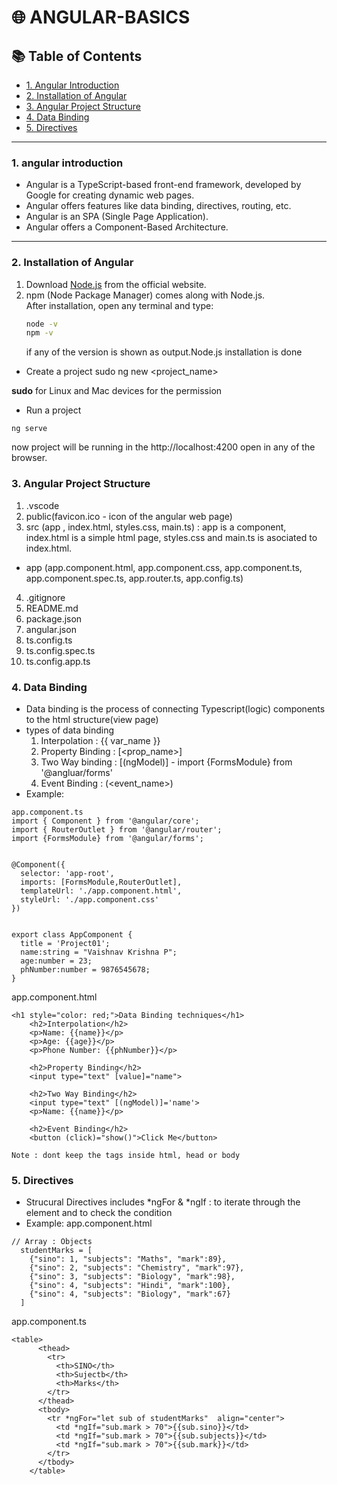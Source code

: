# 🌐 ANGULAR-BASICS

## 📚 Table of Contents
- [1. Angular Introduction](#1-angular-introduction)
- [2. Installation of Angular](#2-installation-of-angular)
- [3. Angular Project Structure](#3-angular-project-structure)
- [4. Data Binding](#4-data-binding)
- [5. Directives](#5-directives)

---

### 1. angular introduction
- Angular is a TypeScript-based front-end framework, developed by Google for creating dynamic web pages.
- Angular offers features like data binding, directives, routing, etc.
- Angular is an SPA (Single Page Application).
- Angular offers a Component-Based Architecture.

---

### 2. Installation of Angular

1. Download [Node.js](https://nodejs.org/en/download) from the official website.
2. npm (Node Package Manager) comes along with Node.js.  
   After installation, open any terminal and type:
   ```bash
   node -v
   npm -v
   ```
   if any of the version is shown as output.Node.js installation is done 
- Create a project
sudo ng new <project_name>

**sudo** for Linux and Mac devices for the permission
- Run a project
```
ng serve
```
now project will be running in the http://localhost:4200 open in any of the browser.

### 3. Angular Project Structure 
1. .vscode
2.  public(favicon.ico - icon of the angular web page)
3.  src (app , index.html, styles.css, main.ts) : app is a component, index.html is a simple html page, styles.css and main.ts is asociated to index.html.
- app (app.component.html, app.component.css, app.component.ts, app.component.spec.ts, app.router.ts, app.config.ts)
4. .gitignore
5. README.md
6. package.json
7. angular.json
8. ts.config.ts
9. ts.config.spec.ts
10. ts.config.app.ts

### 4. Data Binding
- Data binding is the process of connecting Typescript(logic) components to the html structure(view page)
- types of data binding
  1. Interpolation : {{ var_name }}
  2. Property Binding : [<prop_name>]
  3. Two Way binding : [(ngModel)] - import {FormsModule} from '@angluar/forms'
  4. Event Binding : (<event_name>)
- Example:
```
app.component.ts
import { Component } from '@angular/core';
import { RouterOutlet } from '@angular/router';
import {FormsModule} from '@angular/forms';


@Component({
  selector: 'app-root',
  imports: [FormsModule,RouterOutlet],
  templateUrl: './app.component.html',
  styleUrl: './app.component.css'
})


export class AppComponent {
  title = 'Project01';
  name:string = "Vaishnav Krishna P";
  age:number = 23;
  phNumber:number = 9876545678;
}
```
app.component.html
```
<h1 style="color: red;">Data Binding techniques</h1>
    <h2>Interpolation</h2>
    <p>Name: {{name}}</p>
    <p>Age: {{age}}</p>
    <p>Phone Number: {{phNumber}}</p>

    <h2>Property Binding</h2>
    <input type="text" [value]="name">

    <h2>Two Way Binding</h2>
    <input type="text" [(ngModel)]='name'>
    <p>Name: {{name}}</p>

    <h2>Event Binding</h2>
    <button (click)="show()">Click Me</button>

Note : dont keep the tags inside html, head or body 
```
### 5. Directives
- Strucural Directives includes *ngFor & *ngIf : to iterate through the element and to check the condition
- Example:
app.component.html
```
// Array : Objects 
  studentMarks = [
    {"sino": 1, "subjects": "Maths", "mark":89},
    {"sino": 2, "subjects": "Chemistry", "mark":97},
    {"sino": 3, "subjects": "Biology", "mark":98},
    {"sino": 4, "subjects": "Hindi", "mark":100},
    {"sino": 4, "subjects": "Biology", "mark":67}
  ]
  ```

app.component.ts 
```
<table>
      <thead>
        <tr>
          <th>SINO</th>
          <th>Sujectb</th>
          <th>Marks</th>
        </tr>
      </thead>
      <tbody>
        <tr *ngFor="let sub of studentMarks"  align="center">
          <td *ngIf="sub.mark > 70">{{sub.sino}}</td>
          <td *ngIf="sub.mark > 70">{{sub.subjects}}</td>
          <td *ngIf="sub.mark > 70">{{sub.mark}}</td>
        </tr>
      </tbody>
    </table>
```
